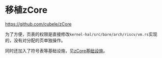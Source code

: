 # 移植zCore
<https://github.com/cubele/zCore>

为了方便，页表的权限是直接修改`kernel-hal/src/bare/arch/riscv/vm.rs`实现的，没有对分配的页单独操作。

同时还加入了符号表等基础设施，见[zCore基础设施](../zCore%E5%9F%BA%E7%A1%80%E8%AE%BE%E6%96%BD.md)。